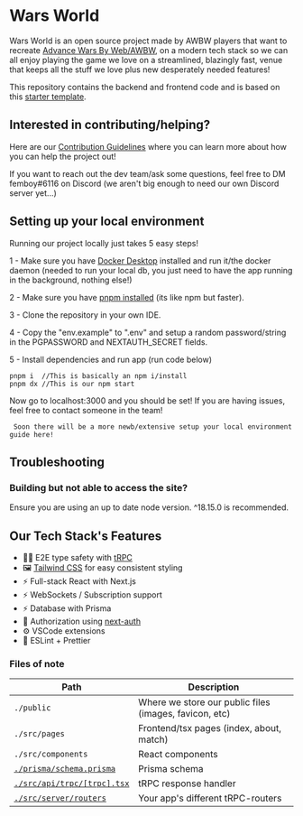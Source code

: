 # Wars World

Wars World is an open source project made by AWBW players that want to recreate [Advance Wars By Web/AWBW](https://awbw.amarriner.com/), on a modern tech stack so we can all enjoy playing the game we love on a streamlined, blazingly fast, venue that keeps all the stuff we love plus new desperately needed features!

This repository contains the backend and frontend code and is based on this [starter template](https://github.com/trpc/examples-next-prisma-websockets-starter).

## Interested in contributing/helping?
Here are our [Contribution Guidelines](https://github.com/WarsWorld/WarsWorld/blob/main/CONTRIBUTING.md) where you can learn more about how you can help the project out!

If you want to reach out the dev team/ask some questions, feel free to DM femboy#6116 on Discord (we aren't big enough to need our own Discord server yet...)
## Setting up your local environment
Running our project locally just takes 5 easy steps!

1 - Make sure you have [Docker Desktop](https://www.docker.com/products/docker-desktop/) installed and run it/the docker daemon (needed to run your local db, you just need to have the app running in the background, nothing else!)

2 - Make sure you have [pnpm installed](https://pnpm.io/) (its like npm but faster).

3 - Clone the repository in your own IDE.

4 - Copy the "env.example" to ".env" and setup a random password/string in the PGPASSWORD and NEXTAUTH_SECRET fields.

5 - Install dependencies and run app (run code below)
```
pnpm i  //This is basically an npm i/install
pnpm dx //This is our npm start
```
Now go to localhost:3000 and you should be set! If you are having issues, feel free to contact someone in the team!

``` Soon there will be a more newb/extensive setup your local environment guide here!```

## Troubleshooting

### Building but not able to access the site?
Ensure you are using an up to date node version. ^18.15.0 is recommended.


## Our Tech Stack's Features

- 🧙‍♂️ E2E type safety with [tRPC](https://trpc.io)
- 🖼️ [Tailwind CSS](https://tailwindcss.com/) for easy consistent styling
- ⚡ Full-stack React with Next.js
- ⚡ WebSockets / Subscription support
- ⚡ Database with Prisma
- 🔐 Authorization using [next-auth](https://next-auth.js.org/)
- ⚙️ VSCode extensions
- 🎨 ESLint + Prettier


### Files of note

<table>
  <thead>
    <tr>
      <th>Path</th>
      <th>Description</th>
    </tr>
  </thead>
  <tbody>
<tr>
      <td><code>./public</code></td>
      <td>Where we store our public files (images, favicon, etc)</td>
    </tr>
<tr>
      <td><code>./src/pages</code></td>
      <td>Frontend/tsx pages (index, about, match)</td>
    </tr>
<tr>
      <td><code>./src/components</code></td>
      <td>React components</td>
    </tr>
    <tr>
      <td><a href="./prisma/schema.prisma"><code>./prisma/schema.prisma</code></a></td>
      <td>Prisma schema</td>
    </tr>
    <tr>
      <td><a href="./src/api/trpc/[trpc].tsx"><code>./src/api/trpc/[trpc].tsx</code></a></td>
      <td>tRPC response handler</td>
    </tr>
    <tr>
      <td><a href="./src/server/routers"><code>./src/server/routers</code></a></td>
      <td>Your app's different tRPC-routers</td>
    </tr>
  </tbody>
</table>

